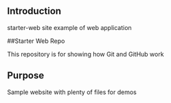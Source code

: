 
## Introduction
starter-web site example of web application

##Starter Web Repo

This repository is for showing how Git and GitHub work

## Purpose

Sample website with plenty of files for demos
